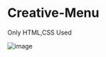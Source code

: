 # Creative-Menu

Only HTML,CSS Used

![image](https://github.com/techanuj/Creative-Menu/assets/149861926/671fe7fc-7c86-4338-b123-e54f78cfd33a)
